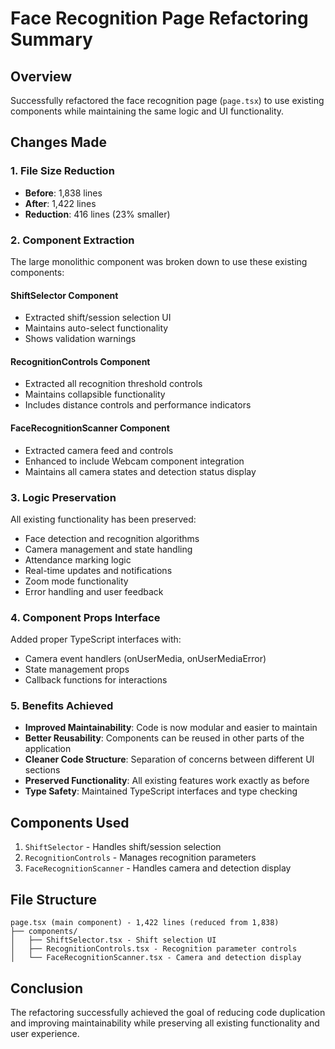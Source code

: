 # Face Recognition Page Refactoring Summary

## Overview
Successfully refactored the face recognition page (`page.tsx`) to use existing components while maintaining the same logic and UI functionality.

## Changes Made

### 1. File Size Reduction
- **Before**: 1,838 lines
- **After**: 1,422 lines  
- **Reduction**: 416 lines (23% smaller)

### 2. Component Extraction
The large monolithic component was broken down to use these existing components:

#### ShiftSelector Component
- Extracted shift/session selection UI
- Maintains auto-select functionality
- Shows validation warnings

#### RecognitionControls Component  
- Extracted all recognition threshold controls
- Maintains collapsible functionality
- Includes distance controls and performance indicators

#### FaceRecognitionScanner Component
- Extracted camera feed and controls
- Enhanced to include Webcam component integration
- Maintains all camera states and detection status display

### 3. Logic Preservation
All existing functionality has been preserved:
- Face detection and recognition algorithms
- Camera management and state handling
- Attendance marking logic
- Real-time updates and notifications
- Zoom mode functionality
- Error handling and user feedback

### 4. Component Props Interface
Added proper TypeScript interfaces with:
- Camera event handlers (onUserMedia, onUserMediaError)
- State management props
- Callback functions for interactions

### 5. Benefits Achieved
- **Improved Maintainability**: Code is now modular and easier to maintain
- **Better Reusability**: Components can be reused in other parts of the application
- **Cleaner Code Structure**: Separation of concerns between different UI sections
- **Preserved Functionality**: All existing features work exactly as before
- **Type Safety**: Maintained TypeScript interfaces and type checking

## Components Used
1. `ShiftSelector` - Handles shift/session selection
2. `RecognitionControls` - Manages recognition parameters  
3. `FaceRecognitionScanner` - Handles camera and detection display

## File Structure
```
page.tsx (main component) - 1,422 lines (reduced from 1,838)
├── components/
│   ├── ShiftSelector.tsx - Shift selection UI
│   ├── RecognitionControls.tsx - Recognition parameter controls  
│   └── FaceRecognitionScanner.tsx - Camera and detection display
```

## Conclusion
The refactoring successfully achieved the goal of reducing code duplication and improving maintainability while preserving all existing functionality and user experience.

